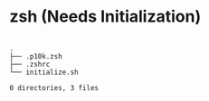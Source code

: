 # zsh (Needs Initialization)

```tree

.
├── .p10k.zsh
├── .zshrc
└── initialize.sh

0 directories, 3 files
```
